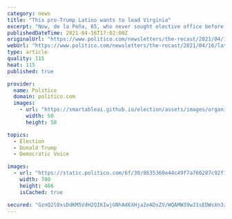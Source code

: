 ```yaml
---
category: news
title: "This pro-Trump Latino wants to lead Virginia"
excerpt: "Now, de la Peña, 65, who never sought elective office before, is using his life story to connect with voters as he seeks to become Virginia’s first ever Latino governor. He faces a crowded primary, which the Republican Party of Virginia will hold next month in an unassembled convention."
publishedDateTime: 2021-04-16T17:02:00Z
originalUrl: "https://www.politico.com/newsletters/the-recast/2021/04/16/latino-trump-virginia-sergio-de-la-pena-492502"
webUrl: "https://www.politico.com/newsletters/the-recast/2021/04/16/latino-trump-virginia-sergio-de-la-pena-492502"
type: article
quality: 115
heat: 115
published: true

provider:
  name: Politico
  domain: politico.com
  images:
    - url: "https://smartableai.github.io/election/assets/images/organizations/politico.com-50x50.jpg"
      width: 50
      height: 50

topics:
  - Election
  - Donald Trump
  - Democratic Voice

images:
  - url: "https://static.politico.com/6f/30/8635360e44c49f7a766287c92f14/sergio-de-la-pena.png"
    width: 700
    height: 466
    isCached: true

secured: "GznQ2l0xsDdKM5VdH2QIKIwjGNhAd6XHja2eADsZV/WQAMW39wJ1sEDWsXn3zblh/2RzNO86UlkgfWuZrjNlxbZhqy6V3ed7x5S98S/rLS2bMxLLIik09VO64Ws3KB3xckB/JgEaeZQrWhEFouef6YmoTvfnRIukiQeApcv8E3Q3pxQjBULB+RfTAfktiYRQx3oXrkVL/ll39Jeo+O4ukCIG5deOydetCAott5mV20oivyye0/jNi4yck13dnO6NN29AGPbdaLB5G3JqrVjUtkJdvlk6lnm5zXHXelMopZRSbWsl99V8q0QDVgUyv8k4OzJTUR6kt3MA4TZ+LOoPQYgEg0uPz8hHuZBzpksyg/U=;OblEhtl69TYwH+F/mryj8Q=="
---
```



